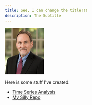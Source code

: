 ```yaml
---
title: See, I can change the title!!!
description: The Subtitle
---
```


![MyPicture](bradley-j.jpg)

Here is some stuff I've created:
- [Time Series Analysis](/timeseries/index.md)
- [My Silly Repo](https://github.com/gitdemo1wm/silly)
